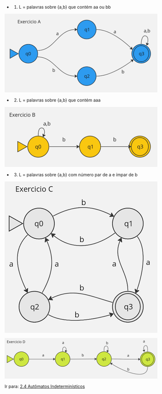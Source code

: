 - 1. L = palavras sobre {a,b} que contém aa ou bb 


![](images/gabarito-AFND-a.jpg)

- 2. L = palavras sobre {a,b} que contém aaa 


![](images/gabarito-AFND-b.jpg)

- 3. L = palavras sobre {a,b} com número par de a e ímpar de b


![](images/gabarito-AFD-c.jpg)


![](images/exemplo-AFD.jpg)


Ir para: [2.4 Autômatos Indeterminísticos](07-automatos-inderministicos-afnd.md)